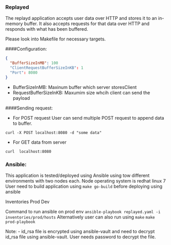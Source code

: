 ### Replayed

The replayd application accepts user data over HTTP and stores it to an in-memory buffer. It also accepts requests for that data over HTTP and responds with what has been buffered.

Please look into Makefile for necessary targets.
 
####Configuration:
```json
{
  "BufferSizeInMB": 100
  "ClientRequestBufferSizeInKB": 1
  "Port": 8080
}

```
* BufferSizeInMB: Maxinum buffer which server storesClient
* RequestBufferSizeInKB: Maxumim size whcih client can send the payload

####Sending request:
* For POST request
User can send multiple POST request to append data to buffer.
```apple js
curl -X POST localhost:8080 -d "some data"
```
* For GET data from server
```apple js
curl  localhost:8080
```


### Ansible:
  This application is tested/deployed using Ansible using tow different environments with two nodes each.
  Node operating system is redhat linux 7
  User need to build application using `make go-build` before deploying using ansible
  
  Inventories
      Prod 
      Dev  
 
 Command to run ansible on prod env
 ``` ansible-playbook replayed.yaml -i inventories/prod/hosts ```
 Alternatively user can also run using `make`
 ```make prod-playbook```

Note: - id_rsa file is encrypted using ansible-vault and need to decrypt id_rsa file using ansible-vault. User needs password to decrypt the file.